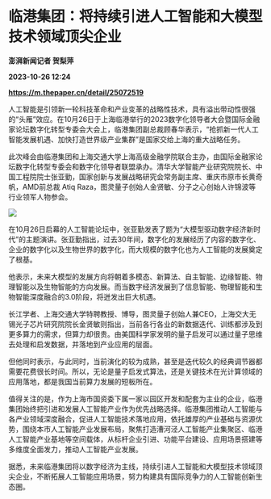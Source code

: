 # 临港集团：将持续引进人工智能和大模型技术领域顶尖企业
**澎湃新闻记者 贺梨萍**

**2023-10-26 12:24**

**https://m.thepaper.cn/detail/25072519**

人工智能是引领新一轮科技革命和产业变革的战略性技术，具有溢出带动性很强的“头雁”效应。在10月26日于上海临港举行的2023数字化领导者大会暨国际金融家论坛数字化转型专委会大会上，临港集团副总裁顾春华表示，“抢抓新一代人工智能发展机遇、加快打造世界级产业集群”是国家交给上海的重大战略任务。

此次峰会由临港集团和上海交通大学上海高级金融学院联合主办，由国际金融家论坛数字化转型专委会和数字化领导者联盟承办。清华大学智能产业研究院院长、中国工程院院士张亚勤，国家创新与发展战略研究会常务副主席、重庆市原市长黄奇帆，AMD前总裁 Atiq Raza，图灵量子创始人金贤敏、分子之心创始人许锦波等行业领军人物参会。

![](https://imagecloud.thepaper.cn/thepaper/image/275/752/646.jpg)

在10月26日启幕的人工智能论坛中，张亚勤发表了题为“大模型驱动数字经济新时代”的主题演讲。张亚勤指出，过去30年间，数字化的发展经历了内容的数字化、企业的数字化以及生物世界的数字化，而大规模的数字化也为人工智能的发展奠定了根基。

他表示，未来大模型的发展方向将朝着多模态、新算法、自主智能、边缘智能、物理智能以及生物智能的方向发展。而当数字经济发展到了信息智能、物理智能和生物智能深度融合的3.0阶段，将迸发出巨大机遇。

长江学者、上海交通大学特聘教授、博导，图灵量子创始人兼CEO，上海交大无锡光子芯片研究院院长金贤敏则指出，当前各行各业的新数据迭代、训练都涉及到更多算力的需求，但算力却很贵。由美国科学家发明的量子启发可以通过量子思维去处理和启发数据，并落地到产业应用的层面。

但他同时表示，与此同时，当前演化的较为成熟，甚至是迭代较久的经典调节器都需要花费很长时间。所以，无论是量子启发式算法，还是关键技术在光计算领域的应用落地，都是我国当前算力发展的短板所在。

值得关注的是，作为上海市国资委下属一家以园区开发和配套为主业的企业，临港集团始终把引进和发展人工智能产业作为优先战略选择。临港集团推动人工智能与各产业领域深度融合，促进人工智能技术落地应用，依托雄厚的产业基础与资源优势，围绕本市人工智能产业发展布局，聚焦打造漕河泾人工智能产业集聚区、临港人工智能产业基地等空间载体，从标杆企业引进、功能平台建设、应用场景搭建等多维度全面发力，推动人工智能产业发展。

据悉，未来临港集团将以数字经济为主线，持续引进人工智能和大模型技术领域顶尖企业，不断拓展人工智能应用场景，努力构建具有国际竞争力的人工智能创新生态圈。